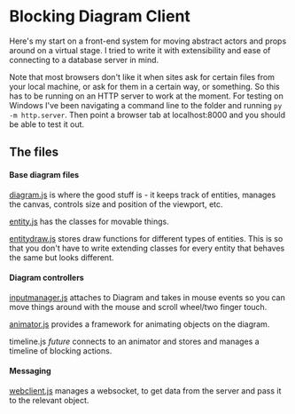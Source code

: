 # Blocking Diagram Client

Here's my start on a front-end system for moving abstract actors and props around on a virtual stage. I tried to write it with extensibility and ease of connecting to a database server in mind.

Note that most browsers don't like it when sites ask for certain files from your local machine, or ask for them in a certain way, or something. So this has to be running on an HTTP server to work at the moment. For testing on Windows I've been navigating a command line to the folder and running `py -m http.server`. Then point a browser tab at localhost:8000 and you should be able to test it out.

## The files

#### Base diagram files

[diagram.js](js/diagram.js) is where the good stuff is - it keeps track of entities, manages the canvas, controls size and position of the viewport, etc.

[entity.js](js/entity.js) has the classes for movable things.

[entitydraw.js](js/entitydraw.js) stores draw functions for different types of entities. This is so that you don't have to write extending classes for every entity that behaves the same but looks different.

#### Diagram controllers

[inputmanager.js](js/inputmanager.js) attaches to Diagram and takes in mouse events so you can move things around with the mouse and scroll wheel/two finger touch.

[animator.js](js/animator.js) provides a framework for animating objects on the diagram.

timeline.js *future* connects to an animator and stores and manages a timeline of blocking actions.

#### Messaging

[webclient.js](js/webclient.js) manages a websocket, to get data from the server and pass it to the relevant object.